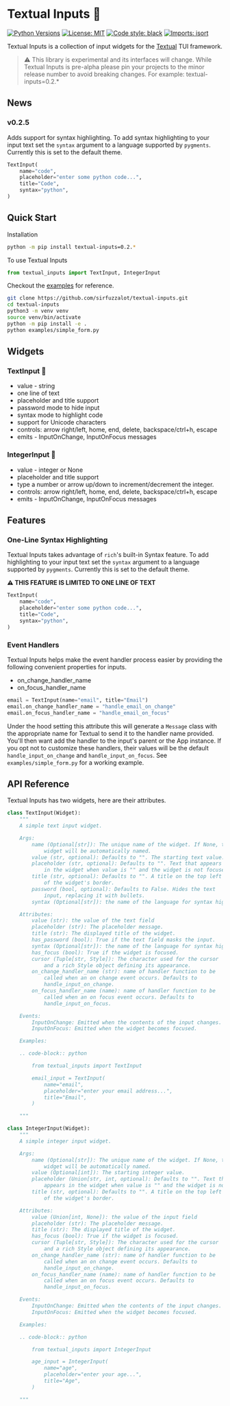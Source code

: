 # Textual Inputs 🔡

[![Python Versions](https://shields.io/pypi/pyversions/textual-inputs)](https://www.python.org/downloads/)
[![License: MIT](https://img.shields.io/badge/license-MIT-blue.svg)](https://opensource.org/licenses/MIT)
[![Code style: black](https://img.shields.io/badge/code%20style-black-000000.svg)](https://github.com/psf/black)
[![Imports: isort](https://img.shields.io/badge/%20imports-isort-%231674b1?style=flat&labelColor=ef8336)](https://pycqa.github.io/isort/)

Textual Inputs is a collection of input widgets for the [Textual](https://github.com/willmcgugan/textual) TUI framework.

> ⚠️ This library is experimental and its interfaces will change. While
> Textual Inputs is pre-alpha please pin your projects to the minor release
> number to avoid breaking changes. For example: textual-inputs=0.2.\*

## News

### v0.2.5

Adds support for syntax highlighting. To add syntax highlighting to your
input text set the `syntax` argument to a language supported by
`pygments`. Currently this is set to the default theme.

```python
TextInput(
    name="code",
    placeholder="enter some python code...",
    title="Code",
    syntax="python",
)
```

## Quick Start

Installation

```bash
python -m pip install textual-inputs=0.2.*
```

To use Textual Inputs

```python
from textual_inputs import TextInput, IntegerInput
```

Checkout the [examples](https://github.com/sirfuzzalot/textual-inputs/tree/main/examples) for reference.

```bash
git clone https://github.com/sirfuzzalot/textual-inputs.git
cd textual-inputs
python3 -m venv venv
source venv/bin/activate
python -m pip install -e .
python examples/simple_form.py
```

## Widgets

### TextInput 🔡

- value - string
- one line of text
- placeholder and title support
- password mode to hide input
- syntax mode to highlight code
- support for Unicode characters
- controls: arrow right/left, home, end, delete, backspace/ctrl+h, escape
- emits - InputOnChange, InputOnFocus messages

### IntegerInput 🔢

- value - integer or None
- placeholder and title support
- type a number or arrow up/down to increment/decrement the integer.
- controls: arrow right/left, home, end, delete, backspace/ctrl+h, escape
- emits - InputOnChange, InputOnFocus messages

## Features

### One-Line Syntax Highlighting

Textual Inputs takes advantage of `rich`'s built-in Syntax feature. To
add highlighting to your input text set the `syntax` argument to a language
supported by `pygments`. Currently this is set to the default theme.

**⚠️ THIS FEATURE IS LIMITED TO ONE LINE OF TEXT**

```python
TextInput(
    name="code",
    placeholder="enter some python code...",
    title="Code",
    syntax="python",
)
```

### Event Handlers

Textual Inputs helps make the event handler process easier by providing
the following convenient properties for inputs.

- on_change_handler_name
- on_focus_handler_name

```python
email = TextInput(name="email", title="Email")
email.on_change_handler_name = "handle_email_on_change"
email.on_focus_handler_name = "handle_email_on_focus"
```

Under the hood setting this attribute this will generate a `Message` class
with the appropriate name for Textual to send it to the handler name provided.
You'll then want add the handler to the input's parent or the App instance.
If you opt not to customize these handlers, their values will be the
default `handle_input_on_change` and `handle_input_on_focus`. See
`examples/simple_form.py` for a working example.

## API Reference

Textual Inputs has two widgets, here are their attributes.

```python
class TextInput(Widget):
    """
    A simple text input widget.

    Args:
        name (Optional[str]): The unique name of the widget. If None, the
            widget will be automatically named.
        value (str, optional): Defaults to "". The starting text value.
        placeholder (str, optional): Defaults to "". Text that appears
            in the widget when value is "" and the widget is not focused.
        title (str, optional): Defaults to "". A title on the top left
            of the widget's border.
        password (bool, optional): Defaults to False. Hides the text
            input, replacing it with bullets.
        syntax (Optional[str]): the name of the language for syntax highlighting.

    Attributes:
        value (str): the value of the text field
        placeholder (str): The placeholder message.
        title (str): The displayed title of the widget.
        has_password (bool): True if the text field masks the input.
        syntax (Optional[str]): the name of the language for syntax highlighting.
        has_focus (bool): True if the widget is focused.
        cursor (Tuple[str, Style]): The character used for the cursor
            and a rich Style object defining its appearance.
        on_change_handler_name (str): name of handler function to be
            called when an on change event occurs. Defaults to
            handle_input_on_change.
        on_focus_handler_name (name): name of handler function to be
            called when an on focus event occurs. Defaults to
            handle_input_on_focus.

    Events:
        InputOnChange: Emitted when the contents of the input changes.
        InputOnFocus: Emitted when the widget becomes focused.

    Examples:

    .. code-block:: python

        from textual_inputs import TextInput

        email_input = TextInput(
            name="email",
            placeholder="enter your email address...",
            title="Email",
        )

    """
```

```python
class IntegerInput(Widget):
    """
    A simple integer input widget.

    Args:
        name (Optional[str]): The unique name of the widget. If None, the
            widget will be automatically named.
        value (Optional[int]): The starting integer value.
        placeholder (Union[str, int, optional): Defaults to "". Text that
            appears in the widget when value is "" and the widget is not focused.
        title (str, optional): Defaults to "". A title on the top left
            of the widget's border.

    Attributes:
        value (Union[int, None]): the value of the input field
        placeholder (str): The placeholder message.
        title (str): The displayed title of the widget.
        has_focus (bool): True if the widget is focused.
        cursor (Tuple[str, Style]): The character used for the cursor
            and a rich Style object defining its appearance.
        on_change_handler_name (str): name of handler function to be
            called when an on change event occurs. Defaults to
            handle_input_on_change.
        on_focus_handler_name (name): name of handler function to be
            called when an on focus event occurs. Defaults to
            handle_input_on_focus.

    Events:
        InputOnChange: Emitted when the contents of the input changes.
        InputOnFocus: Emitted when the widget becomes focused.

    Examples:

    .. code-block:: python

        from textual_inputs import IntegerInput

        age_input = IntegerInput(
            name="age",
            placeholder="enter your age...",
            title="Age",
        )

    """
```

